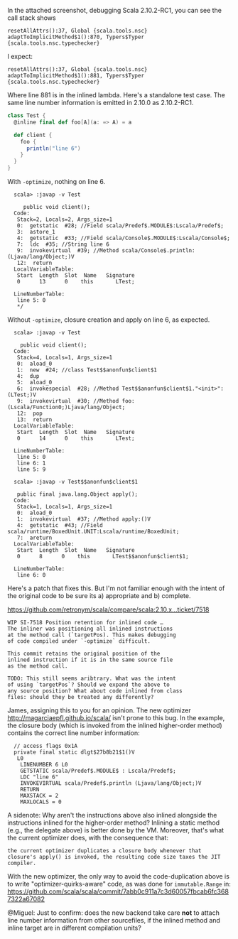 In the attached screenshot, debugging Scala 2.10.2-RC1, you can see the call stack shows 

```
resetAllAttrs():37, Global {scala.tools.nsc}
adaptToImplicitMethod$1():870, Typers$Typer {scala.tools.nsc.typechecker}
```

I expect:

```
resetAllAttrs():37, Global {scala.tools.nsc}
adaptToImplicitMethod$1():881, Typers$Typer {scala.tools.nsc.typechecker}
```

Where line 881 is in the inlined lambda.
Here's a standalone test case. The same line number information is emitted in 2.10.0 as 2.10.2-RC1.

```scala
class Test {
  @inline final def foo[A](a: => A) = a

  def client {
    foo {
      println("line 6")
    }
  }
}
```

With `-optimize`, nothing on line 6.
```
  scala> :javap -v Test

     public void client();
  Code:
   Stack=2, Locals=2, Args_size=1
   0:  getstatic  #28; //Field scala/Predef$.MODULE$:Lscala/Predef$;
   3:  astore_1
   4:  getstatic  #33; //Field scala/Console$.MODULE$:Lscala/Console$;
   7:  ldc  #35; //String line 6
   9:  invokevirtual  #39; //Method scala/Console$.println:(Ljava/lang/Object;)V
   12:  return
  LocalVariableTable:
   Start  Length  Slot  Name   Signature
   0      13      0    this       LTest;

  LineNumberTable:
   line 5: 0
   */
```

Without `-optimize`, closure creation and apply on line 6, as expected.
```
  scala> :javap -v Test

    public void client();
  Code:
   Stack=4, Locals=1, Args_size=1
   0:  aload_0
   1:  new  #24; //class Test$$anonfun$client$1
   4:  dup
   5:  aload_0
   6:  invokespecial  #28; //Method Test$$anonfun$client$1."<init>":(LTest;)V
   9:  invokevirtual  #30; //Method foo:(Lscala/Function0;)Ljava/lang/Object;
   12:  pop
   13:  return
  LocalVariableTable:
   Start  Length  Slot  Name   Signature
   0      14      0    this       LTest;

  LineNumberTable:
   line 5: 0
   line 6: 1
   line 5: 9

  scala> :javap -v Test$$anonfun$client$1

   public final java.lang.Object apply();
  Code:
   Stack=1, Locals=1, Args_size=1
   0:  aload_0
   1:  invokevirtual  #37; //Method apply:()V
   4:  getstatic  #43; //Field scala/runtime/BoxedUnit.UNIT:Lscala/runtime/BoxedUnit;
   7:  areturn
  LocalVariableTable:
   Start  Length  Slot  Name   Signature
   0      8      0    this       LTest$$anonfun$client$1;

  LineNumberTable:
   line 6: 0
```
Here's a patch that fixes this. But I'm not familiar enough with the intent of the original code to be sure its a) appropriate and b) complete.

https://github.com/retronym/scala/compare/scala:2.10.x...ticket/7518
```
WIP SI-7518 Position retention for inlined code …
The inliner was positioning all inlined instructions
at the method call (`targetPos). This makes debugging
of code compiled under `-optimize` difficult.

This commit retains the original position of the
inlined instruction if it is in the same source file
as the method call.

TODO: This still seems aribtrary. What was the intent
of using `targetPos`? Should we expand the above to
any source position? What about code inlined from class
files: should they be treated any differently?
```

James, assigning this to you for an opinion.
The new optimizer http://magarciaepfl.github.io/scala/  isn't prone to this bug. In the example, the closure body (which is invoked from the inlined higher-order method) contains the correct line number information:

```
  // access flags 0x1A
  private final static dlgt$27b8b21$1()V
   L0
    LINENUMBER 6 L0
    GETSTATIC scala/Predef$.MODULE$ : Lscala/Predef$;
    LDC "line 6"
    INVOKEVIRTUAL scala/Predef$.println (Ljava/lang/Object;)V
    RETURN
    MAXSTACK = 2
    MAXLOCALS = 0
```

A sidenote: Why aren't the instructions above also inlined alongside the instructions inlined for the higher-order method? Inlining a static method (e.g., the delegate above) is better done by the VM. Moreover, that's what the current optimizer does, with the consequence that:

```
the current optimizer duplicates a closure body whenever that closure's apply() is invoked, the resulting code size taxes the JIT compiler. 
```

With the new optimizer, the only way to avoid the code-duplication above is to write "optimizer-quirks-aware" code, as was done for `immutable.Range` in:
https://github.com/scala/scala/commit/7abb0c911a7c3d60057fbcab6fc3687322a67082

@Miguel: Just to confirm: does the new backend take care **not** to attach line number information from other sourcefiles, if the inlined method and inline target are in different compilation units?
